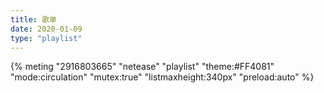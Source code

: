 ```yaml
---
title: 歌单
date: 2020-01-09
type: "playlist"
---
```


{% meting "2916803665" "netease" "playlist" "theme:#FF4081" "mode:circulation" "mutex:true" "listmaxheight:340px" "preload:auto" %}

